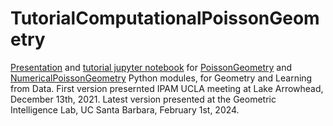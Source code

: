 # TutorialComputationalPoissonGeometry
[Presentation](https://github.com/psuarezserrato/TutorialComputationalPoissonGeometry/blob/main/CompPoiss-GLRC-2021.pdf) and [tutorial jupyter notebook](ComputationalPoissonGeometryTutorial.ipynb) for [PoissonGeometry](https://github.com/appliedgeometry/poissongeometry) and [NumericalPoissonGeometry](https://github.com/appliedgeometry/NumericalPoissonGeometry) Python modules, for Geometry and Learning from Data. First version presernted IPAM UCLA meeting at Lake Arrowhead, December 13th, 2021. Latest version presented at the Geometric Intelligence Lab, UC Santa Barbara, February 1st, 2024.
